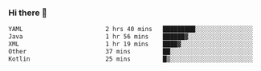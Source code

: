 ### Hi there 👋

<!--START_SECTION:waka-->

```txt
YAML                       2 hrs 40 mins   █████████░░░░░░░░░░░░░░░░   36.37 %
Java                       1 hr 56 mins    ██████▓░░░░░░░░░░░░░░░░░░   26.55 %
XML                        1 hr 19 mins    ████▓░░░░░░░░░░░░░░░░░░░░   18.06 %
Other                      37 mins         ██░░░░░░░░░░░░░░░░░░░░░░░   08.61 %
Kotlin                     25 mins         █▒░░░░░░░░░░░░░░░░░░░░░░░   05.89 %
```

<!--END_SECTION:waka-->

<!--
**jerry-shao/jerry-shao** is a ✨ _special_ ✨ repository because its `README.md` (this file) appears on your GitHub profile.

Here are some ideas to get you started:

- 🔭 I’m currently working on ...
- 🌱 I’m currently learning ...
- 👯 I’m looking to collaborate on ...
- 🤔 I’m looking for help with ...
- 💬 Ask me about ...
- 📫 How to reach me: ...
- 😄 Pronouns: ...
- ⚡ Fun fact: ...
-->

